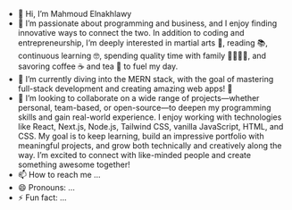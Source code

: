 - 👋 Hi, I’m Mahmoud Elnakhlawy
- 👀 I’m passionate about programming and business, and I enjoy finding innovative ways to connect the two. In addition to coding and entrepreneurship, I’m deeply interested in martial arts 🥋, reading 📚, continuous learning 🤓, spending quality time with family 👨‍👩‍👧‍👦, and savoring coffee ☕️ and tea 🍵 to fuel my day.
- 🌱 I’m currently diving into the MERN stack, with the goal of mastering full-stack development and creating amazing web apps! 🚀
- 💞️ I’m looking to collaborate on a wide range of projects—whether personal, team-based, or open-source—to deepen my programming skills and gain real-world experience. I enjoy working with technologies like React, Next.js, Node.js, Tailwind CSS, vanilla JavaScript, HTML, and CSS. My goal is to keep learning, build an impressive portfolio with meaningful projects, and grow both technically and creatively along the way. I’m excited to connect with like-minded people and create something awesome together!
- 📫 How to reach me ...
- 😄 Pronouns: ...
- ⚡ Fun fact: ...

<!---
nkhlawy6/nkhlawy6 is a ✨ special ✨ repository because its `README.md` (this file) appears on your GitHub profile.
You can click the Preview link to take a look at your changes.
--->
